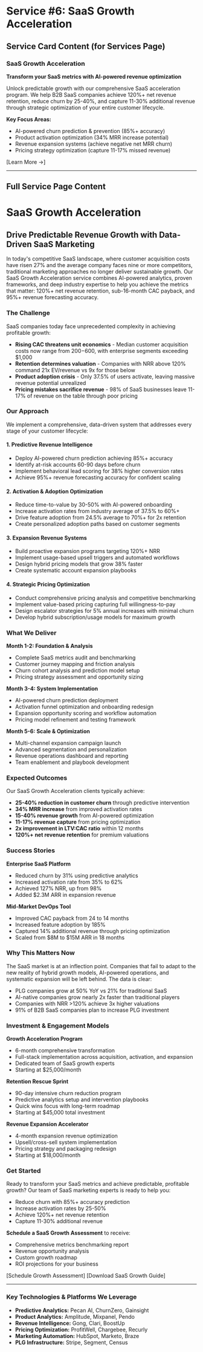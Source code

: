# Service #6: SaaS Growth Acceleration

## Service Card Content (for Services Page)

### SaaS Growth Acceleration
**Transform your SaaS metrics with AI-powered revenue optimization**

Unlock predictable growth with our comprehensive SaaS acceleration program. We help B2B SaaS companies achieve 120%+ net revenue retention, reduce churn by 25-40%, and capture 11-30% additional revenue through strategic optimization of your entire customer lifecycle.

**Key Focus Areas:**
- AI-powered churn prediction & prevention (85%+ accuracy)
- Product activation optimization (34% MRR increase potential)
- Revenue expansion systems (achieve negative net MRR churn)
- Pricing strategy optimization (capture 11-17% missed revenue)

[Learn More →]

---

## Full Service Page Content

# SaaS Growth Acceleration

## Drive Predictable Revenue Growth with Data-Driven SaaS Marketing

In today's competitive SaaS landscape, where customer acquisition costs have risen 27% and the average company faces nine or more competitors, traditional marketing approaches no longer deliver sustainable growth. Our SaaS Growth Acceleration service combines AI-powered analytics, proven frameworks, and deep industry expertise to help you achieve the metrics that matter: 120%+ net revenue retention, sub-16-month CAC payback, and 95%+ revenue forecasting accuracy.

### The Challenge

SaaS companies today face unprecedented complexity in achieving profitable growth:

- **Rising CAC threatens unit economics** - Median customer acquisition costs now range from $200-$600, with enterprise segments exceeding $1,000
- **Retention determines valuation** - Companies with NRR above 120% command 21x EV/revenue vs 9x for those below
- **Product adoption crisis** - Only 37.5% of users activate, leaving massive revenue potential unrealized
- **Pricing mistakes sacrifice revenue** - 98% of SaaS businesses leave 11-17% of revenue on the table through poor pricing

### Our Approach

We implement a comprehensive, data-driven system that addresses every stage of your customer lifecycle:

#### 1. Predictive Revenue Intelligence
- Deploy AI-powered churn prediction achieving 85%+ accuracy
- Identify at-risk accounts 60-90 days before churn
- Implement behavioral lead scoring for 38% higher conversion rates
- Achieve 95%+ revenue forecasting accuracy for confident scaling

#### 2. Activation & Adoption Optimization
- Reduce time-to-value by 30-50% with AI-powered onboarding
- Increase activation rates from industry average of 37.5% to 60%+
- Drive feature adoption from 24.5% average to 70%+ for 2x retention
- Create personalized adoption paths based on customer segments

#### 3. Expansion Revenue Systems
- Build proactive expansion programs targeting 120%+ NRR
- Implement usage-based upsell triggers and automated workflows
- Design hybrid pricing models that grow 38% faster
- Create systematic account expansion playbooks

#### 4. Strategic Pricing Optimization
- Conduct comprehensive pricing analysis and competitive benchmarking
- Implement value-based pricing capturing full willingness-to-pay
- Design escalator strategies for 5% annual increases with minimal churn
- Develop hybrid subscription/usage models for maximum growth

### What We Deliver

**Month 1-2: Foundation & Analysis**
- Complete SaaS metrics audit and benchmarking
- Customer journey mapping and friction analysis
- Churn cohort analysis and prediction model setup
- Pricing strategy assessment and opportunity sizing

**Month 3-4: System Implementation**
- AI-powered churn prediction deployment
- Activation funnel optimization and onboarding redesign
- Expansion opportunity scoring and workflow automation
- Pricing model refinement and testing framework

**Month 5-6: Scale & Optimization**
- Multi-channel expansion campaign launch
- Advanced segmentation and personalization
- Revenue operations dashboard and reporting
- Team enablement and playbook development

### Expected Outcomes

Our SaaS Growth Acceleration clients typically achieve:

- **25-40% reduction in customer churn** through predictive intervention
- **34% MRR increase** from improved activation rates
- **15-40% revenue growth** from AI-powered optimization
- **11-17% revenue capture** from pricing optimization
- **2x improvement in LTV:CAC ratio** within 12 months
- **120%+ net revenue retention** for premium valuations

### Success Stories

**Enterprise SaaS Platform**
- Reduced churn by 31% using predictive analytics
- Increased activation rate from 35% to 62%
- Achieved 127% NRR, up from 98%
- Added $2.3M ARR in expansion revenue

**Mid-Market DevOps Tool**
- Improved CAC payback from 24 to 14 months
- Increased feature adoption by 185%
- Captured 14% additional revenue through pricing optimization
- Scaled from $8M to $15M ARR in 18 months

### Why This Matters Now

The SaaS market is at an inflection point. Companies that fail to adapt to the new reality of hybrid growth models, AI-powered operations, and systematic expansion will be left behind. The data is clear:

- PLG companies grow at 50% YoY vs 21% for traditional SaaS
- AI-native companies grow nearly 2x faster than traditional players
- Companies with NRR >120% achieve 3x higher valuations
- 91% of B2B SaaS companies plan to increase PLG investment

### Investment & Engagement Models

**Growth Acceleration Program**
- 6-month comprehensive transformation
- Full-stack implementation across acquisition, activation, and expansion
- Dedicated team of SaaS growth experts
- Starting at $25,000/month

**Retention Rescue Sprint**
- 90-day intensive churn reduction program
- Predictive analytics setup and intervention playbooks
- Quick wins focus with long-term roadmap
- Starting at $45,000 total investment

**Revenue Expansion Accelerator**
- 4-month expansion revenue optimization
- Upsell/cross-sell system implementation
- Pricing strategy and packaging redesign
- Starting at $18,000/month

### Get Started

Ready to transform your SaaS metrics and achieve predictable, profitable growth? Our team of SaaS marketing experts is ready to help you:

- Reduce churn with 85%+ accuracy prediction
- Increase activation rates by 25-50%
- Achieve 120%+ net revenue retention
- Capture 11-30% additional revenue

**Schedule a SaaS Growth Assessment** to receive:
- Comprehensive metrics benchmarking report
- Revenue opportunity analysis
- Custom growth roadmap
- ROI projections for your business

[Schedule Growth Assessment] [Download SaaS Growth Guide]

---

### Key Technologies & Platforms We Leverage

- **Predictive Analytics:** Pecan AI, ChurnZero, Gainsight
- **Product Analytics:** Amplitude, Mixpanel, Pendo
- **Revenue Intelligence:** Gong, Clari, BoostUp
- **Pricing Optimization:** ProfitWell, Chargebee, Recurly
- **Marketing Automation:** HubSpot, Marketo, Braze
- **PLG Infrastructure:** Stripe, Segment, Census